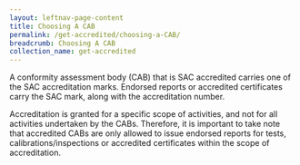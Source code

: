 ```yaml
---
layout: leftnav-page-content
title: Choosing A CAB
permalink: /get-accredited/choosing-a-CAB/
breadcrumb: Choosing A CAB
collection_name: get-accredited
---
```


A conformity assessment body (CAB) that is SAC accredited carries one of the SAC accreditation marks. Endorsed reports or accredited certificates carry the SAC mark, along with the accreditation number.

Accreditation is granted for a specific scope of activities, and not for all activities undertaken by the CABs. Therefore, it is important to take note that accredited CABs are only allowed to issue endorsed reports for tests, calibrations/inspections or accredited certificates within the scope of accreditation.